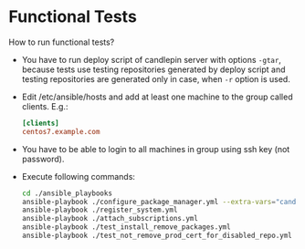 Functional Tests
================

How to run functional tests?

* You have to run deploy script of candlepin server with options `-gtar`, because tests use testing
  repositories generated by deploy script and testing repositories are generated only in case, when
  `-r` option is used.

* Edit /etc/ansible/hosts and add at least one machine to the group called
  clients. E.g.:

  ```ini
  [clients]
  centos7.example.com
  ```

* You have to be able to login to all machines in group using ssh key
  (not password).

* Execute following commands:

  ```bash
  cd ./ansible_playbooks
  ansible-playbook ./configure_package_manager.yml --extra-vars="candlepin_hostname=<IP_OF_TESTING_CANDLEPIN>"
  ansible-playbook ./register_system.yml
  ansible-playbook ./attach_subscriptions.yml
  ansible-playbook ./test_install_remove_packages.yml
  ansible-playbook ./test_not_remove_prod_cert_for_disabled_repo.yml
  ```
